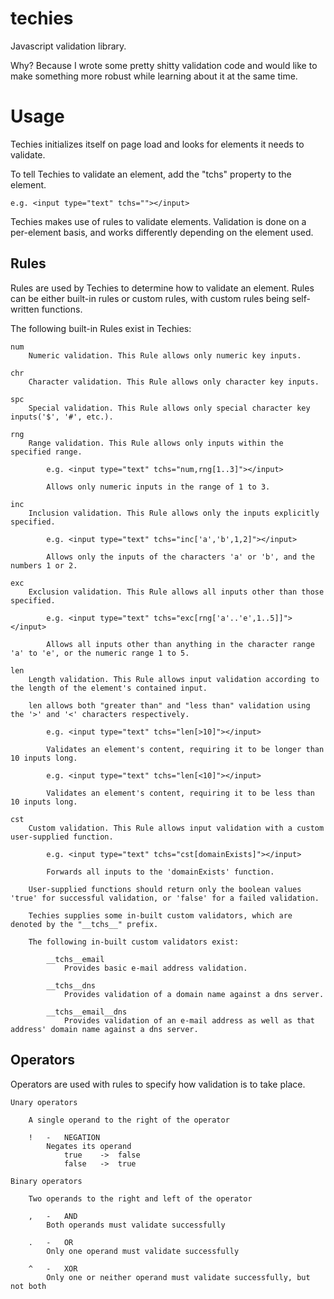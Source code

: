 techies
=======

Javascript validation library.

Why? Because I wrote some pretty shitty validation code and would like to make something more robust while learning about it at the same time.

Usage
=====

Techies initializes itself on page load and looks for elements it needs to validate.

To tell Techies to validate an element, add the "tchs" property to the element.

    e.g. <input type="text" tchs=""></input>


Techies makes use of rules to validate elements. Validation is done on a per-element basis, and works differently depending on the element used.

Rules
-----

Rules are used by Techies to determine how to validate an element. Rules can be either built-in rules or custom rules, with custom rules being self-written functions.

The following built-in Rules exist in Techies:

    num
        Numeric validation. This Rule allows only numeric key inputs.

    chr
        Character validation. This Rule allows only character key inputs.

    spc
        Special validation. This Rule allows only special character key inputs('$', '#', etc.).

    rng
        Range validation. This Rule allows only inputs within the specified range.

            e.g. <input type="text" tchs="num,rng[1..3]"></input>

            Allows only numeric inputs in the range of 1 to 3.

    inc
        Inclusion validation. This Rule allows only the inputs explicitly specified.

            e.g. <input type="text" tchs="inc['a','b',1,2]"></input>

            Allows only the inputs of the characters 'a' or 'b', and the numbers 1 or 2.

    exc
        Exclusion validation. This Rule allows all inputs other than those specified.

            e.g. <input type="text" tchs="exc[rng['a'..'e',1..5]]"></input>

            Allows all inputs other than anything in the character range 'a' to 'e', or the numeric range 1 to 5.

    len
        Length validation. This Rule allows input validation according to the length of the element's contained input.

        len allows both "greater than" and "less than" validation using the '>' and '<' characters respectively.

            e.g. <input type="text" tchs="len[>10]"></input>

            Validates an element's content, requiring it to be longer than 10 inputs long.

            e.g. <input type="text" tchs="len[<10]"></input>

            Validates an element's content, requiring it to be less than 10 inputs long.

    cst
        Custom validation. This Rule allows input validation with a custom user-supplied function.

            e.g. <input type="text" tchs="cst[domainExists]"></input>

            Forwards all inputs to the 'domainExists' function.

        User-supplied functions should return only the boolean values 'true' for successful validation, or 'false' for a failed validation.

        Techies supplies some in-built custom validators, which are denoted by the "__tchs__" prefix.

        The following in-built custom validators exist:

            __tchs__email
                Provides basic e-mail address validation.

            __tchs__dns
                Provides validation of a domain name against a dns server.

            __tchs__email__dns
                Provides validation of an e-mail address as well as that address' domain name against a dns server.

Operators
---------

Operators are used with rules to specify how validation is to take place.

    Unary operators

        A single operand to the right of the operator

        !   -   NEGATION
            Negates its operand
                true    ->  false
                false   ->  true

    Binary operators

        Two operands to the right and left of the operator

        ,   -   AND
            Both operands must validate successfully

        .   -   OR
            Only one operand must validate successfully

        ^   -   XOR
            Only one or neither operand must validate successfully, but not both
